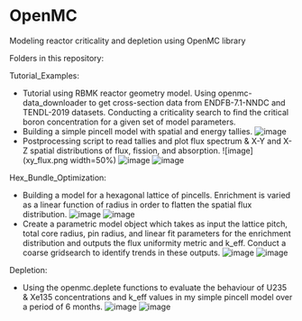 # OpenMC
Modeling reactor criticality and depletion using OpenMC library

Folders in this repository:

Tutorial_Examples:

- Tutorial using RBMK reactor geometry model. Using openmc-data_downloader to get cross-section data from ENDFB-7.1-NNDC and TENDL-2019 datasets. Conducting a criticality search to find the critical boron concentration for a given set of model parameters.
- Building a simple pincell model with spatial and energy tallies.
![image](flux_spectrum.png)
- Postprocessing script to read tallies and plot flux spectrum & X-Y and X-Z spatial distributions of flux, fission, and absorption.
![image](xy_flux.png width=50%) ![image](xy_fission.png) ![image](xy_abs.png)

Hex_Bundle_Optimization:
- Building a model for a hexagonal lattice of pincells. Enrichment is varied as a linear function of radius in order to flatten the spatial flux distribution.
![image](lattice_geometry_xz_view.png) 
![image](lattice_geometry_xy_view.png)
- Create a parametric model object which takes as input the lattice pitch, total core radius, pin radius, and linear fit parameters for the enrichment distribution and outputs the flux uniformity metric and k_eff. Conduct a coarse gridsearch to identify trends in these outputs.
![image](k_eff_parametric.png)
![image](fu_parametric.png)

Depletion:
- Using the openmc.deplete functions to evaluate the behaviour of U235 & Xe135 concentrations and k_eff values in my simple pincell model over a period of 6 months.
![image](k_eff_depletion.png) ![image](concentration_U235.png)
